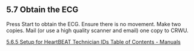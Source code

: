 ## 5.7 Obtain the ECG

Press Start to obtain the ECG. Ensure there is no movement. Make two copies. Mail (or use a high quality scanner and email) one copy to CRWU.


<div class="center">
<div class="btn-group">
  <a href=":pages_path:/manuals/ecg/5-06-05-setup-tech-id.md" class="btn btn-default">
    <span class="glyphicon glyphicon-chevron-left"></span>
    5.6.5 Setup for HeartBEAT Technician IDs
  </a>

  <a href=":pages_path:/manuals/manual-toc.md" class="btn btn-default">
    <span class="glyphicon glyphicon-chevron-up"></span>
    Table of Contents - Manuals
  </a>
</div>
</div>
